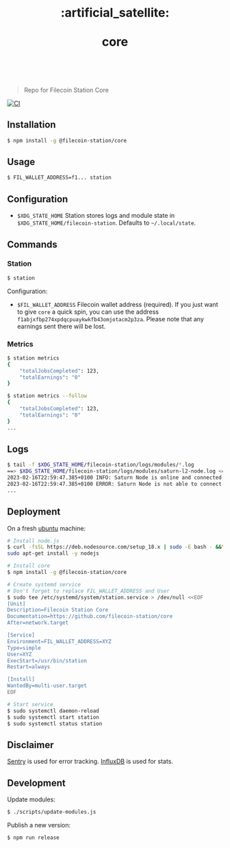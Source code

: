 <h1 align="center">
	<br>
	 :artificial_satellite: 
	<br>
	<br>
	core
	<br>
	<br>
	<br>
</h1>

> Repo for Filecoin Station Core

[![CI](https://github.com/filecoin-station/core/actions/workflows/ci.yml/badge.svg)](https://github.com/filecoin-station/core/actions/workflows/ci.yml)

## Installation

```bash
$ npm install -g @filecoin-station/core
```

## Usage

```bash
$ FIL_WALLET_ADDRESS=f1... station
```

## Configuration

- `$XDG_STATE_HOME` Station stores logs and module state in
`$XDG_STATE_HOME/filecoin-station`. Defaults to `~/.local/state`.

## Commands

### Station

```bash
$ station
```

Configuration:

- `$FIL_WALLET_ADDRESS` Filecoin wallet address (required). If you just want
to give `core` a quick spin, you can use the address
`f1abjxfbp274xpdqcpuaykwkfb43omjotacm2p3za`. Please note that any earnings
sent there will be lost.

### Metrics

```bash
$ station metrics
{
	"totalJobsCompleted": 123,
	"totalEarnings": "0"
}

$ station metrics --follow
{
	"totalJobsCompleted": 123,
	"totalEarnings": "0"
}
...
```

## Logs

```bash
$ tail -f $XDG_STATE_HOME/filecoin-station/logs/modules/*.log
==> $XDG_STATE_HOME/filecoin-station/logs/modules/saturn-l2-node.log <==
2023-02-16T22:59:47.385+0100 INFO: Saturn Node is online and connected to 9 peers
2023-02-16T22:59:47.385+0100 ERROR: Saturn Node is not able to connect to the network
...
```

## Deployment

On a fresh [ubuntu](https://ubuntu.com/) machine:

```bash
# Install node.js
$ curl -fsSL https://deb.nodesource.com/setup_18.x | sudo -E bash - &&\
sudo apt-get install -y nodejs

# Install core
$ npm install -g @filecoin-station/core

# Create systemd service
# Don't forget to replace FIL_WALLET_ADDRESS and User
$ sudo tee /etc/systemd/system/station.service > /dev/null <<EOF
[Unit]
Description=Filecoin Station Core
Documentation=https://github.com/filecoin-station/core
After=network.target

[Service]
Environment=FIL_WALLET_ADDRESS=XYZ
Type=simple
User=XYZ
ExecStart=/usr/bin/station
Restart=always

[Install]
WantedBy=multi-user.target
EOF

# Start service
$ sudo systemctl daemon-reload
$ sudo systemctl start station
$ sudo systemctl status station
```

## Disclaimer

[Sentry](https://sentry.io) is used for error tracking.
[InfluxDB](https://www.influxdata.com/) is used for stats.

## Development

Update modules:

```bash
$ ./scripts/update-modules.js
```

Publish a new version:

```bash
$ npm run release
```
